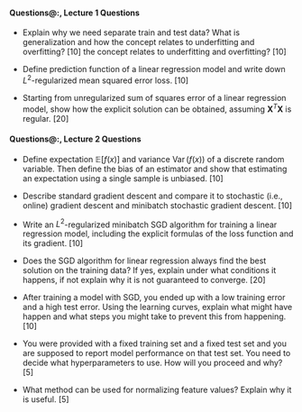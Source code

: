 #### Questions@:, Lecture 1 Questions

- Explain why we need separate train and test data? What is generalization and
  how the concept relates to underfitting and overfitting? [10]
  the concept relates to underfitting and overfitting? [10]

- Define prediction function of a linear regression model and write down
  $L^2$-regularized mean squared error loss. [10]

- Starting from unregularized sum of squares error of a linear regression model,
  show how the explicit solution can be obtained, assuming
  $\boldsymbol X^T \boldsymbol X$ is regular. [20]

#### Questions@:, Lecture 2 Questions

- Define expectation $\mathbb{E}[f(x)]$ and variance $\operatorname{Var}(f(x))$
  of a discrete random variable. Then define the bias of an estimator and show
  that estimating an expectation using a single sample is unbiased. [10]

- Describe standard gradient descent and compare it to stochastic (i.e.,
  online) gradient descent and minibatch stochastic gradient descent. [10]

- Write an $L^2$-regularized minibatch SGD algorithm for training a linear
  regression model, including the explicit formulas of the loss function and
  its gradient. [10]

- Does the SGD algorithm for linear regression always find the best solution on
  the training data? If yes, explain under what conditions it happens, if not
  explain why it is not guaranteed to converge. [20]

- After training a model with SGD, you ended up with a low training error and
  a high test error. Using the learning curves, explain what might have happen
  and what steps you might take to prevent this from happening. [10]

- You were provided with a fixed training set and a fixed test set and you are
  supposed to report model performance on that test set. You need to decide
  what hyperparameters to use. How will you proceed and why? [5]

- What method can be used for normalizing feature values? Explain why it is
  useful. [5]
